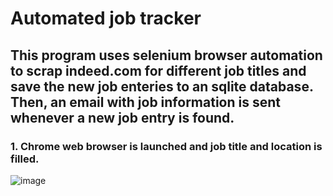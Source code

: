 # Automated job tracker
## This program uses selenium browser automation to scrap indeed.com for different job titles and save the new job enteries to an sqlite database. Then, an email with job information is sent whenever a new job entry is found.

### 1. Chrome web browser is launched and job title and location is filled.

![image](https://github.com/RVThan06/Automated_job_tracker/assets/63298542/879f6c78-b506-4bb5-a118-a1099c6f2541)

